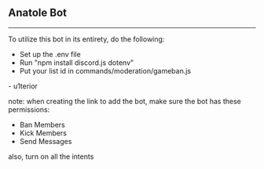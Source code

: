 ## Anatole Bot
---
To utilize this bot in its entirety, do the following:
- Set up the .env file
- Run "npm install discord.js dotenv"
- Put your list id in commands/moderation/gameban.js

\- u1terior

note: when creating the link to add the bot, make sure the bot has these permissions:
- Ban Members
- Kick Members
- Send Messages

also, turn on all the intents

